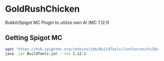 # GoldRushChicken
Bukkit/Spigot MC Plugin to utilize own AI (MC 1.12.1)

## Getting Spigot MC
```bash
wget "https://hub.spigotmc.org/jenkins/job/BuildTools/lastSuccessfulBuild/artifact/target/BuildTools.jar" -O BuildTools.jar
java -jar BuildTools.jar --rev 1.12.1
```

